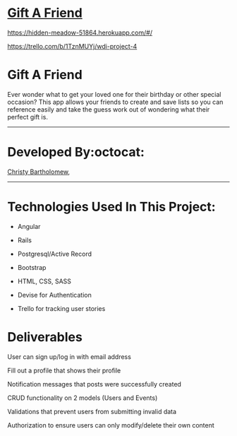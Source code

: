 # [Gift A Friend](https://github.com/cbartholomew69/Gift_A_Friend)
  
  https://hidden-meadow-51864.herokuapp.com/#/
  
  https://trello.com/b/1TznMUYj/wdi-project-4
  
 

# Gift A Friend 

 Ever wonder what to get your loved one for their birthday or other special occasion?
 This app allows your friends to create and save lists so you can reference easily and take the guess work out of wondering     what their perfect gift is. 
___

# Developed By:octocat:
[Christy Bartholomew](https://github.com/cbartholomew69),

___

# Technologies Used In This Project:

* Angular

* Rails

* Postgresql/Active Record

* Bootstrap

* HTML, CSS, SASS

* Devise for Authentication

* Trello for tracking user stories

# Deliverables

User can sign up/log in with email address

Fill out a profile that shows their profile

Notification messages that posts were successfully created

CRUD functionality on 2 models (Users and Events)

Validations that prevent users from submitting invalid data 

Authorization to ensure users can only modify/delete their own content
